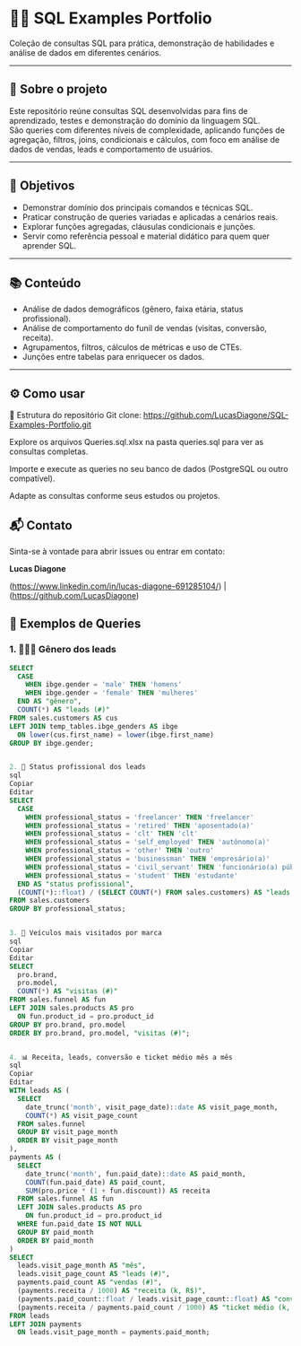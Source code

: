 # 🧑‍💻 SQL Examples Portfolio

Coleção de consultas SQL para prática, demonstração de habilidades e análise de dados em diferentes cenários.

---

## 📖 Sobre o projeto

Este repositório reúne consultas SQL desenvolvidas para fins de aprendizado, testes e demonstração do domínio da linguagem SQL.  
São queries com diferentes níveis de complexidade, aplicando funções de agregação, filtros, joins, condicionais e cálculos, com foco em análise de dados de vendas, leads e comportamento de usuários.

---

## 🎯 Objetivos

- Demonstrar domínio dos principais comandos e técnicas SQL.  
- Praticar construção de queries variadas e aplicadas a cenários reais.  
- Explorar funções agregadas, cláusulas condicionais e junções.  
- Servir como referência pessoal e material didático para quem quer aprender SQL.

---

## 📚 Conteúdo

- Análise de dados demográficos (gênero, faixa etária, status profissional).  
- Análise de comportamento do funil de vendas (visitas, conversão, receita).  
- Agrupamentos, filtros, cálculos de métricas e uso de CTEs.  
- Junções entre tabelas para enriquecer os dados.

---
## ⚙️ Como usar

📂 Estrutura do repositório
Git clone: https://github.com/LucasDiagone/SQL-Examples-Portfolio.git

Explore os arquivos Queries.sql.xlsx na pasta queries.sql para ver as consultas completas.

Importe e execute as queries no seu banco de dados (PostgreSQL ou outro compatível).

Adapte as consultas conforme seus estudos ou projetos.

## 📬 Contato

Sinta-se à vontade para abrir issues ou entrar em contato:

**Lucas Diagone**

(https://www.linkedin.com/in/lucas-diagone-691285104/) | (https://github.com/LucasDiagone)



## 📝 Exemplos de Queries

### 1. 🧑‍🤝‍🧑 Gênero dos leads

```sql
SELECT
  CASE
    WHEN ibge.gender = 'male' THEN 'homens'
    WHEN ibge.gender = 'female' THEN 'mulheres'
  END AS "gênero",
  COUNT(*) AS "leads (#)"
FROM sales.customers AS cus
LEFT JOIN temp_tables.ibge_genders AS ibge
  ON lower(cus.first_name) = lower(ibge.first_name)
GROUP BY ibge.gender;


2. 💼 Status profissional dos leads
sql
Copiar
Editar
SELECT
  CASE
    WHEN professional_status = 'freelancer' THEN 'freelancer'
    WHEN professional_status = 'retired' THEN 'aposentado(a)'
    WHEN professional_status = 'clt' THEN 'clt'
    WHEN professional_status = 'self_employed' THEN 'autônomo(a)'    
    WHEN professional_status = 'other' THEN 'outro'
    WHEN professional_status = 'businessman' THEN 'empresário(a)'
    WHEN professional_status = 'civil_servant' THEN 'funcionário(a) público(a)'
    WHEN professional_status = 'student' THEN 'estudante'
  END AS "status profissional",
  (COUNT(*)::float) / (SELECT COUNT(*) FROM sales.customers) AS "leads (%)"
FROM sales.customers
GROUP BY professional_status;


3. 🚗 Veículos mais visitados por marca
sql
Copiar
Editar
SELECT
  pro.brand,
  pro.model,
  COUNT(*) AS "visitas (#)"
FROM sales.funnel AS fun
LEFT JOIN sales.products AS pro
  ON fun.product_id = pro.product_id
GROUP BY pro.brand, pro.model
ORDER BY pro.brand, pro.model, "visitas (#)";


4. 📊 Receita, leads, conversão e ticket médio mês a mês
sql
Copiar
Editar
WITH leads AS (
  SELECT
    date_trunc('month', visit_page_date)::date AS visit_page_month,
    COUNT(*) AS visit_page_count
  FROM sales.funnel
  GROUP BY visit_page_month
  ORDER BY visit_page_month
),
payments AS (
  SELECT
    date_trunc('month', fun.paid_date)::date AS paid_month,
    COUNT(fun.paid_date) AS paid_count,
    SUM(pro.price * (1 + fun.discount)) AS receita
  FROM sales.funnel AS fun
  LEFT JOIN sales.products AS pro
    ON fun.product_id = pro.product_id
  WHERE fun.paid_date IS NOT NULL
  GROUP BY paid_month
  ORDER BY paid_month
)
SELECT
  leads.visit_page_month AS "mês",
  leads.visit_page_count AS "leads (#)",
  payments.paid_count AS "vendas (#)",
  (payments.receita / 1000) AS "receita (k, R$)",
  (payments.paid_count::float / leads.visit_page_count::float) AS "conversão (%)",
  (payments.receita / payments.paid_count / 1000) AS "ticket médio (k, R$)"
FROM leads
LEFT JOIN payments
  ON leads.visit_page_month = payments.paid_month;


